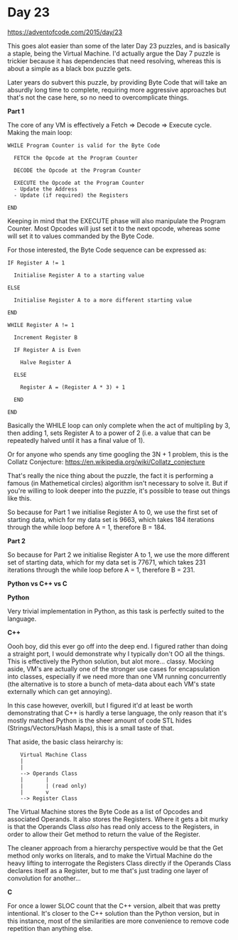# Day 23

https://adventofcode.com/2015/day/23

This goes alot easier than some of the later Day 23 puzzles, and is basically a staple, being the Virtual Machine.  I'd actually argue the Day 7 puzzle is trickier because it has dependencies that need resolving, whereas this is about a simple as a black box puzzle gets.

Later years do subvert this puzzle, by providing Byte Code that will take an absurdly long time to complete, requiring more aggressive approaches but that's not the case here, so no need to overcomplicate things.

**Part 1**

The core of any VM is effectively a Fetch => Decode => Execute cycle.  Making the main loop:

    WHILE Program Counter is valid for the Byte Code
    
      FETCH the Opcode at the Program Counter
      
      DECODE the Opcode at the Program Counter
      
      EXECUTE the Opcode at the Program Counter
      - Update the Address
      - Update (if required) the Registers
      
    END

Keeping in mind that the EXECUTE phase will also manipulate the Program Counter.  Most Opcodes will just set it to the next opcode, whereas some will set it to values commanded by the Byte Code.

For those interested, the Byte Code sequence can be expressed as:

    IF Register A != 1
    
      Initialise Register A to a starting value

    ELSE
    
      Initialise Register A to a more different starting value

    END

    WHILE Register A != 1

      Increment Register B
      
      IF Register A is Even
      
        Halve Register A

      ELSE

        Register A = (Register A * 3) + 1

      END

    END

Basically the WHILE loop can only complete when the act of multipling by 3, then adding 1, sets Register A to a power of 2 (i.e. a value that can be repeatedly halved until it has a final value of 1).

Or for anyone who spends any time googling the 3N + 1 problem, this is the Collatz Conjecture: https://en.wikipedia.org/wiki/Collatz_conjecture

That's really the nice thing about the puzzle, the fact it is performing a famous (in Mathemetical circles) algorithm isn't necessary to solve it.  But if you're willing to look deeper into the puzzle, it's possible to tease out things like this.

So because for Part 1 we initialise Register A to 0, we use the first set of starting data, which for my data set is 9663, which takes 184 iterations through the while loop before A = 1, therefore B = 184.

**Part 2**

So because for Part 2 we initialise Register A to 1, we use the more different set of starting data, which for my data set is 77671, which takes 231 iterations through the while loop before A = 1, therefore B = 231.

**Python vs C++ vs C**

**Python**

Very trivial implementation in Python, as this task is perfectly suited to the language.

**C++**

Oooh boy, did this ever go off into the deep end.  I figured rather than doing a straight port, I would demonstrate why I typically don't OO all the things.  This is effectively the Python solution, but alot more... classy.  Mocking aside, VM's are actually one of the stronger use cases for encapsulation into classes, especially if we need more than one VM running concurrently (the alternative is to store a bunch of meta-data about each VM's state externally which can get annoying).

In this case however, overkill, but I figured it'd at least be worth demonstrating that C++ is hardly a terse language, the only reason that it's mostly matched Python is the sheer amount of code STL hides (Strings/Vectors/Hash Maps), this is a small taste of that.

That aside, the basic class heirarchy is:

        Virtual Machine Class
        |
        |
        --> Operands Class
        |       |
        |       | (read only)
        |       v
        --> Register Class

The Virtual Machine stores the Byte Code as a list of Opcodes and associated Operands.  It also stores the Registers.  Where it gets a bit murky is that the Operands Class *also* has read only access to the Registers, in order to allow their Get method to return the value of the Register.

The cleaner approach from a hierarchy perspective would be that the Get method only works on literals, and to make the Virtual Machine do the heavy lifting to interrogate the Registers Class directly if the Operands Class declares itself as a Register, but to me that's just trading one layer of convolution for another...

**C**

For once a lower SLOC count that the C++ version, albeit that was pretty intentional.  It's closer to the C++ solution than the Python version, but in this instance, most of the similarities are more convenience to remove code repetition than anything else. 
